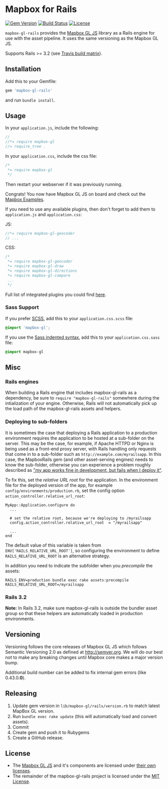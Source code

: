 # Mapbox for Rails

[![Gem Version](https://badge.fury.io/rb/mapbox-gl-rails.svg)](http://badge.fury.io/rb/mapbox-gl-rails)
[![Build Status](https://travis-ci.org/nbulaj/mapbox-gl-rails.svg?branch=master)](https://travis-ci.org/nbulaj/mapbox-gl-rails)
[![License](http://img.shields.io/badge/license-MIT-brightgreen.svg)](#license)

`mapbox-gl-rails` provides the [Mapbox GL JS](https://github.com/mapbox/mapbox-gl-js) library as a Rails engine for
use with the asset pipeline. It uses the same versioning as the Mapbox GL JS.

Supports Rails >= 3.2 (see [Travis build matrix]((.travis.yml))).

## Installation

Add this to your Gemfile:

```ruby
gem 'mapbox-gl-rails'
```

and run `bundle install`.

## Usage

In your `application.js`, include the following:

```js
//
//*= require mapbox-gl
//= require_tree .
```

In your `application.css`, include the css file:

```css
/*
 *= require mapbox-gl
 */
```

Then restart your webserver if it was previously running.

Congrats! You now have Mapbox GL JS on board and check out the
[Mapbox Examples](https://www.mapbox.com/mapbox-gl-js/examples).

If you need to use any available plugins, then don't forget to add them to `application.js` and `application.css`:

JS:

```js
//*= require mapbox-gl-geocoder
// ...
````

CSS:

```css
/*
 *= require mapbox-gl-geocoder
 *= require mapbox-gl-draw
 *= require mapbox-gl-directions
 *= require mapbox-gl-compare
 ...
 */
```

Full list of integrated plugins you could find [here](https://github.com/nbulaj/mapbox-gl-rails/blob/master/plugins.yaml).

### Sass Support

If you prefer [SCSS](http://sass-lang.com/documentation/file.SASS_REFERENCE.html), add this to your
`application.css.scss` file:

```scss
@import 'mapbox-gl';
```

If you use the [Sass indented syntax](http://sass-lang.com/docs/yardoc/file.INDENTED_SYNTAX.html),
add this to your `application.css.sass` file:

```sass
@import mapbox-gl
```

## Misc

### Rails engines

When building a Rails engine that includes mapbox-gl-rails as a dependency,
be sure to `require "mapbox-gl-rails"` somewhere during the intialization of
your engine. Otherwise, Rails will not automatically pick up the load path of
the mapbox-gl-rails assets and helpers.

### Deploying to sub-folders

It is sometimes the case that deploying a Rails application to a production
environment requires the application to be hosted at a sub-folder on the server.
This may be the case, for example, if Apache HTTPD or Nginx is being used as a
front-end proxy server, with Rails handling only requests that come in to a sub-folder
such as `http://example.com/myrailsapp`. In this case, the
MapboxRails gem (and other asset-serving engines) needs to know the sub-folder,
otherwise you can experience a problem roughly described as ["my app works
fine in development, but fails when I deploy
it"](https://github.com/bokmann/font-awesome-rails/issues/74).

To fix this, set the *relative URL root* for the application. In the
environment file for the deployed version of the app, for example
`config/environments/production.rb`,
set the config option `action_controller.relative_url_root`:

    MyApp::Application.configure do
      ...

      # set the relative root, because we're deploying to /myrailsapp
      config.action_controller.relative_url_root  = "/myrailsapp"

      ...
    end

The default value of this variable is taken from `ENV['RAILS_RELATIVE_URL_ROOT']`,
so configuring the environment to define `RAILS_RELATIVE_URL_ROOT` is an alternative strategy.

In addition you need to indicate the subfolder when you *precompile* the assets:

    RAILS_ENV=production bundle exec rake assets:precompile RAILS_RELATIVE_URL_ROOT=/myrailsapp

### Rails 3.2

**Note:** In Rails 3.2, make sure mapbox-gl-rails is outside the bundler asset group
so that these helpers are automatically loaded in production environments.

## Versioning

Versioning follows the core releases of Mapbox GL JS which follows Semantic
Versioning 2.0 as defined at <http://semver.org>. We will do our best not to
make any breaking changes until Mapbox core makes a major version bump.

Additional build number can be added to fix internal gem errors (like 0.43.0.**0**).

## Releasing

1. Update gem version in `lib/mapbox-gl/rails/version.rb` to match latest MapBox GL version.
2. Run `bundle exec rake update` (this will automatically load and convert assets).
3. Commit
4. Create gem and push it to Rubygems
5. Create a GitHub release.

## License

* The [Mapbox GL JS](https://github.com/mapbox/mapbox-gl-js) and it's components are
  licensed under [their own licenses](https://github.com/mapbox/mapbox-gl-js/blob/master/LICENSE.txt).
* The remainder of the mapbox-gl-rails project is licensed under the
  [MIT License](http://opensource.org/licenses/mit-license.html).
